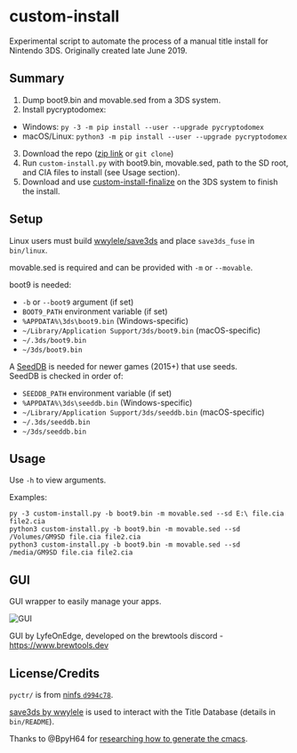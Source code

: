 # custom-install
Experimental script to automate the process of a manual title install for Nintendo 3DS. Originally created late June 2019.

## Summary
1. Dump boot9.bin and movable.sed from a 3DS system.
2. Install pycryptodomex:
  * Windows: `py -3 -m pip install --user --upgrade pycryptodomex`
  * macOS/Linux: `python3 -m pip install --user --upgrade pycryptodomex`
3. Download the repo ([zip link](https://github.com/ihaveamac/custom-install/archive/master.zip) or `git clone`)
4. Run `custom-install.py` with boot9.bin, movable.sed, path to the SD root, and CIA files to install (see Usage section).
5. Download and use [custom-install-finalize](https://github.com/ihaveamac/custom-install/releases) on the 3DS system to finish the install.

## Setup
Linux users must build [wwylele/save3ds](https://github.com/wwylele/save3ds) and place `save3ds_fuse` in `bin/linux`.

movable.sed is required and can be provided with `-m` or `--movable`.

boot9 is needed:
* `-b` or `--boot9` argument (if set)
* `BOOT9_PATH` environment variable (if set)
* `%APPDATA%\3ds\boot9.bin` (Windows-specific)
* `~/Library/Application Support/3ds/boot9.bin` (macOS-specific)
* `~/.3ds/boot9.bin`
* `~/3ds/boot9.bin`

A [SeedDB](https://github.com/ihaveamac/3DS-rom-tools/wiki/SeedDB-list) is needed for newer games (2015+) that use seeds.  
SeedDB is checked in order of:
* `SEEDDB_PATH` environment variable (if set)
* `%APPDATA%\3ds\seeddb.bin` (Windows-specific)
* `~/Library/Application Support/3ds/seeddb.bin` (macOS-specific)
* `~/.3ds/seeddb.bin`
* `~/3ds/seeddb.bin`

## Usage
Use `-h` to view arguments.

Examples:
```
py -3 custom-install.py -b boot9.bin -m movable.sed --sd E:\ file.cia file2.cia
python3 custom-install.py -b boot9.bin -m movable.sed --sd /Volumes/GM9SD file.cia file2.cia
python3 custom-install.py -b boot9.bin -m movable.sed --sd /media/GM9SD file.cia file2.cia
```

## GUI
GUI wrapper to easily manage your apps.

![GUI](https://raw.githubusercontent.com/LyfeOnEdge/custom-install/master/docu/main.png)

GUI by LyfeOnEdge, developed on the brewtools discord - https://www.brewtools.dev

## License/Credits
`pyctr/` is from [ninfs `d994c78`](https://github.com/ihaveamac/ninfs/tree/d994c78acf5ff3840df1ef5a6aabdc12ca98e806/ninfs/pyctr).

[save3ds by wwylele](https://github.com/wwylele/save3ds) is used to interact with the Title Database (details in `bin/README`).

Thanks to @BpyH64 for [researching how to generate the cmacs](https://github.com/d0k3/GodMode9/issues/340#issuecomment-487916606).
